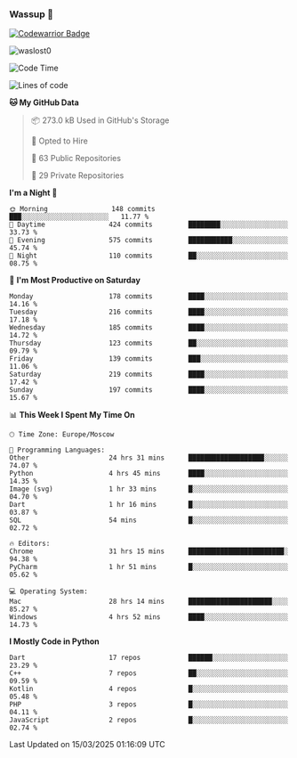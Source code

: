 ### Wassup 👋

[![Codewarrior Badge](https://www.codewars.com/users/waslost/badges/small)](https://www.codewars.com/users/waslost)

<p align="left"> <img src="https://komarev.com/ghpvc/?username=waslost0" alt="waslost0" /></p>

<!--START_SECTION:waka-->
![Code Time](http://img.shields.io/badge/Code%20Time-5%2C446%20hrs%2022%20mins-blue)

![Lines of code](https://img.shields.io/badge/From%20Hello%20World%20I%27ve%20Written-1.5%20million%20lines%20of%20code-blue)

**🐱 My GitHub Data** 

> 📦 273.0 kB Used in GitHub's Storage 
 > 
> 💼 Opted to Hire
 > 
> 📜 63 Public Repositories 
 > 
> 🔑 29 Private Repositories 
 > 
**I'm a Night 🦉** 

```text
🌞 Morning                148 commits         ███░░░░░░░░░░░░░░░░░░░░░░   11.77 % 
🌆 Daytime                424 commits         ████████░░░░░░░░░░░░░░░░░   33.73 % 
🌃 Evening                575 commits         ███████████░░░░░░░░░░░░░░   45.74 % 
🌙 Night                  110 commits         ██░░░░░░░░░░░░░░░░░░░░░░░   08.75 % 
```
📅 **I'm Most Productive on Saturday** 

```text
Monday                   178 commits         ████░░░░░░░░░░░░░░░░░░░░░   14.16 % 
Tuesday                  216 commits         ████░░░░░░░░░░░░░░░░░░░░░   17.18 % 
Wednesday                185 commits         ████░░░░░░░░░░░░░░░░░░░░░   14.72 % 
Thursday                 123 commits         ██░░░░░░░░░░░░░░░░░░░░░░░   09.79 % 
Friday                   139 commits         ███░░░░░░░░░░░░░░░░░░░░░░   11.06 % 
Saturday                 219 commits         ████░░░░░░░░░░░░░░░░░░░░░   17.42 % 
Sunday                   197 commits         ████░░░░░░░░░░░░░░░░░░░░░   15.67 % 
```


📊 **This Week I Spent My Time On** 

```text
🕑︎ Time Zone: Europe/Moscow

💬 Programming Languages: 
Other                    24 hrs 31 mins      ███████████████████░░░░░░   74.07 % 
Python                   4 hrs 45 mins       ████░░░░░░░░░░░░░░░░░░░░░   14.35 % 
Image (svg)              1 hr 33 mins        █░░░░░░░░░░░░░░░░░░░░░░░░   04.70 % 
Dart                     1 hr 16 mins        █░░░░░░░░░░░░░░░░░░░░░░░░   03.87 % 
SQL                      54 mins             █░░░░░░░░░░░░░░░░░░░░░░░░   02.72 % 

🔥 Editors: 
Chrome                   31 hrs 15 mins      ████████████████████████░   94.38 % 
PyCharm                  1 hr 51 mins        █░░░░░░░░░░░░░░░░░░░░░░░░   05.62 % 

💻 Operating System: 
Mac                      28 hrs 14 mins      █████████████████████░░░░   85.27 % 
Windows                  4 hrs 52 mins       ████░░░░░░░░░░░░░░░░░░░░░   14.73 % 
```

**I Mostly Code in Python** 

```text
Dart                     17 repos            ██████░░░░░░░░░░░░░░░░░░░   23.29 % 
C++                      7 repos             ██░░░░░░░░░░░░░░░░░░░░░░░   09.59 % 
Kotlin                   4 repos             █░░░░░░░░░░░░░░░░░░░░░░░░   05.48 % 
PHP                      3 repos             █░░░░░░░░░░░░░░░░░░░░░░░░   04.11 % 
JavaScript               2 repos             █░░░░░░░░░░░░░░░░░░░░░░░░   02.74 % 
```




 Last Updated on 15/03/2025 01:16:09 UTC
<!--END_SECTION:waka-->

